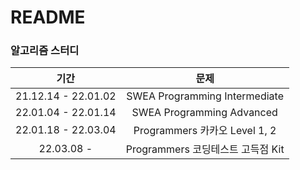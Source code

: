 # README

### 알고리즘 스터디 

|        기간         |               문제                |
| :-----------------: | :-------------------------------: |
| 21.12.14 - 22.01.02 |   SWEA Programming Intermediate   |
| 22.01.04 - 22.01.14 |     SWEA Programming Advanced     |
| 22.01.18 - 22.03.04 |   Programmers 카카오 Level 1, 2   |
|     22.03.08 -      | Programmers 코딩테스트 고득점 Kit |

